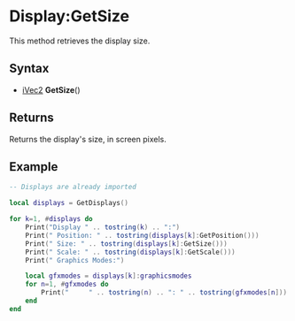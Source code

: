 # Display:GetSize

This method retrieves the display size.

## Syntax

- [iVec2](iVec2.md) **GetSize**()

## Returns

Returns the display's size, in screen pixels.

## Example

```lua
-- Displays are already imported

local displays = GetDisplays()

for k=1, #displays do
    Print("Display " .. tostring(k) .. ":")
    Print(" Position: " .. tostring(displays[k]:GetPosition()))
    Print(" Size: " .. tostring(displays[k]:GetSize()))
    Print(" Scale: " .. tostring(displays[k]:GetScale()))
    Print(" Graphics Modes:")

    local gfxmodes = displays[k]:graphicsmodes
    for n=1, #gfxmodes do
        Print("     " .. tostring(n) .. ": " .. tostring(gfxmodes[n]))
    end
end

```
